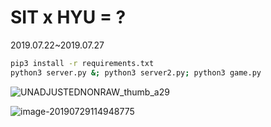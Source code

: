 # SIT x HYU = ?

2019.07.22~2019.07.27

```bash
pip3 install -r requirements.txt
python3 server.py &; python3 server2.py; python3 game.py
```

![UNADJUSTEDNONRAW_thumb_a29](http://ww4.sinaimg.cn/large/006tNc79gy1g5gim3v8nqj30lc0sg0wk.jpg)

![image-20190729114948775](http://ww2.sinaimg.cn/large/006tNc79gy1g5gioqlduuj30g00jyaep.jpg)

